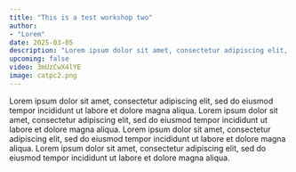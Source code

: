 ```yaml
---
title: "This is a test workshop two"
author:
- "Lorem"
date: 2025-03-05
description: "Lorem ipsum dolor sit amet, consectetur adipiscing elit, sed do eiusmod tempor incididunt ut labore et dolore magna aliqua."
upcoming: false
video: 3mUzCwX4lYE
image: catpc2.png
---
```


Lorem ipsum dolor sit amet, consectetur adipiscing elit, sed do eiusmod tempor incididunt ut labore et dolore magna aliqua. Lorem ipsum dolor sit amet, consectetur adipiscing elit, sed do eiusmod tempor incididunt ut labore et dolore magna aliqua. Lorem ipsum dolor sit amet, consectetur adipiscing elit, sed do eiusmod tempor incididunt ut labore et dolore magna aliqua. Lorem ipsum dolor sit amet, consectetur adipiscing elit, sed do eiusmod tempor incididunt ut labore et dolore magna aliqua.

